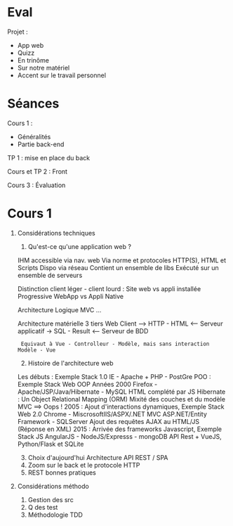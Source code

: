 # Eval

Projet :
* App web
* Quizz
* En trinôme
* Sur notre matériel
* Accent sur le travail personnel

# Séances

Cours 1 :
* Généralités
* Partie back-end

TP 1 : mise en place du back

Cours et TP 2 : Front

Cours 3 : Évaluation

# Cours 1

1. Considérations techniques  
    1. Qu'est-ce qu'une application web ?  
    
    IHM accessible via nav. web
        Via norme et protocoles HTTP(S), HTML et Scripts
    Dispo via réseau
    Contient un ensemble de libs
    Exécuté sur un ensemble de serveurs

    Distinction client léger - client lourd :
        Site web vs appli installée
        Progressive WebApp vs Appli Native
    
    Architecture Logique MVC
        ...
    
    Architecture matérielle 3 tiers Web
        Client --> HTTP - HTML <-- Serveur applicatif -> SQL - Result <-- Serveur de BDD

        Equivaut à Vue - Controlleur - Modèle, mais sans interaction Modèle - Vue
    
    2. Histoire de l'architecture web  

    Les débuts : Exemple Stack 1.0
        IE - Apache + PHP - PostGre
    POO : Exemple Stack Web OOP
        Années 2000
        Firefox - Apache/JSP/Java/Hibernate - MySQL
        HTML complété par JS
        Hibernate : Un Object Relational Mapping (ORM)
        Mixité des couches et du modèle MVC ==> Oops !
    2005 : Ajout d'interactions dynamiques, Exemple Stack Web 2.0
        Chrome - MiscrosoftIIS/ASPX/.NET MVC ASP.NET/Entity Framework - SQLServer
        Ajout des requêtes AJAX au HTML/JS (Réponse en XML)
    2015 : Arrivée des frameworks Javascript, Exemple Stack JS
        AngularJS - NodeJS/Expresss - mongoDB
    API Rest + VueJS, Python/Flask et SQLite

    3. Choix d'aujourd'hui Architecture API REST / SPA  
    4. Zoom sur le back et le protocole HTTP  
    5. REST bonnes pratiques  

2. Considérations méthodo  
    1. Gestion des src  
    2. Q des test  
    3. Méthodologie TDD